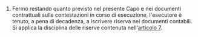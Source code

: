 1. Fermo restando quanto previsto nel presente Capo e nei documenti contrattuali sulle contestazioni in corso di esecuzione, l'esecutore è tenuto, a pena di decadenza, a iscrivere riserva nei documenti contabili. Si applica la disciplina delle riserve contenuta nell'[articolo 7](/allegato-2.14-articolo-7/1).